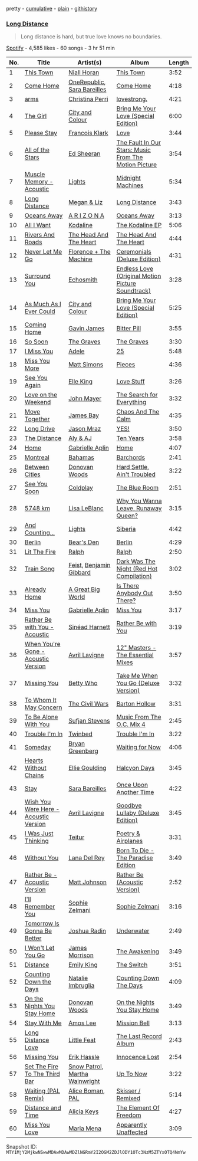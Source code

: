 pretty - [cumulative](/playlists/cumulative/37i9dQZF1DWTaHkGYBpGRM.md) - [plain](/playlists/plain/37i9dQZF1DWTaHkGYBpGRM) - [githistory](https://github.githistory.xyz/mackorone/spotify-playlist-archive/blob/main/playlists/plain/37i9dQZF1DWTaHkGYBpGRM)

### [Long Distance](https://open.spotify.com/playlist/37i9dQZF1DWTaHkGYBpGRM)

> Long distance is hard, but true love knows no boundaries.

[Spotify](https://open.spotify.com/user/spotify) - 4,585 likes - 60 songs - 3 hr 51 min

| No. | Title | Artist(s) | Album | Length |
|---|---|---|---|---|
| 1 | [This Town](https://open.spotify.com/track/5dTJMpqiELczVuHJP3OAEu) | [Niall Horan](https://open.spotify.com/artist/1Hsdzj7Dlq2I7tHP7501T4) | [This Town](https://open.spotify.com/album/02TJBSiAtYZK35RaoOkvpG) | 3:52 |
| 2 | [Come Home](https://open.spotify.com/track/6zGrmt2Ico8vRx8oDemgl6) | [OneRepublic](https://open.spotify.com/artist/5Pwc4xIPtQLFEnJriah9YJ), [Sara Bareilles](https://open.spotify.com/artist/2Sqr0DXoaYABbjBo9HaMkM) | [Come Home](https://open.spotify.com/album/17v2mwH6eNUP5zpgtxqAty) | 4:18 |
| 3 | [arms](https://open.spotify.com/track/5u0YB9bpmgEPS2bPhwfRFV) | [Christina Perri](https://open.spotify.com/artist/7H55rcKCfwqkyDFH9wpKM6) | [lovestrong.](https://open.spotify.com/album/3XNK8vPk3O1rjhDZyOMJ6n) | 4:21 |
| 4 | [The Girl](https://open.spotify.com/track/3USei2Ja58VV6yOypYNjfN) | [City and Colour](https://open.spotify.com/artist/74gcBzlQza1bSfob90yRhR) | [Bring Me Your Love \(Special Edition\)](https://open.spotify.com/album/0zS5ngmIaTbvNL1PnM0D9f) | 6:00 |
| 5 | [Please Stay](https://open.spotify.com/track/7qAKvYovBPy0xYHhTPDvzx) | [Francois Klark](https://open.spotify.com/artist/6pWdTbfpN654qlN83k3O0P) | [Love](https://open.spotify.com/album/2La7xTAa08WD8tdexulTGi) | 3:44 |
| 6 | [All of the Stars](https://open.spotify.com/track/3SZLtkoHoECHHuOnNkNCuS) | [Ed Sheeran](https://open.spotify.com/artist/6eUKZXaKkcviH0Ku9w2n3V) | [The Fault In Our Stars: Music From The Motion Picture](https://open.spotify.com/album/7bXOViTvx6EHXuYFuI2yfj) | 3:54 |
| 7 | [Muscle Memory \- Acoustic](https://open.spotify.com/track/4F2L1Y8plDsHxnSuAb5s2g) | [Lights](https://open.spotify.com/artist/5pdyjBIaY5o1yOyexGIUc6) | [Midnight Machines](https://open.spotify.com/album/1LERaYLZjx03NqmQAWxRMY) | 5:34 |
| 8 | [Long Distance](https://open.spotify.com/track/09K2F1CRs7q52cVD6XjJxV) | [Megan & Liz](https://open.spotify.com/artist/6mRrGf8lw51Iux6dPQWWlr) | [Long Distance](https://open.spotify.com/album/1FRN6HsXnlzL9AOevAWath) | 3:43 |
| 9 | [Oceans Away](https://open.spotify.com/track/4NJpJ17Dgm5r4OYExFbxLk) | [A R I Z O N A](https://open.spotify.com/artist/7hOGhpa8RMSuDOWntGIAJt) | [Oceans Away](https://open.spotify.com/album/4JXvWkSdccqwwRJBVvF4Oq) | 3:13 |
| 10 | [All I Want](https://open.spotify.com/track/1XczdQt6RKNkEQfPqUsi3q) | [Kodaline](https://open.spotify.com/artist/4BxCuXFJrSWGi1KHcVqaU4) | [The Kodaline EP](https://open.spotify.com/album/13UF27he6juTSHhQHHjnL1) | 5:06 |
| 11 | [Rivers And Roads](https://open.spotify.com/track/1vhWwkwqqOHCcOcxhRmxOF) | [The Head And The Heart](https://open.spotify.com/artist/0n94vC3S9c3mb2HyNAOcjg) | [The Head And The Heart](https://open.spotify.com/album/2JfoihpwOWLaCgYmxgRzG7) | 4:44 |
| 12 | [Never Let Me Go](https://open.spotify.com/track/6cC9RY7MoUx5z3aHjDTNI6) | [Florence + The Machine](https://open.spotify.com/artist/1moxjboGR7GNWYIMWsRjgG) | [Ceremonials \(Deluxe Edition\)](https://open.spotify.com/album/5SxudoALxEAVh9l83kSebx) | 4:31 |
| 13 | [Surround You](https://open.spotify.com/track/1D5ZvPtj09MckFOp2NcadQ) | [Echosmith](https://open.spotify.com/artist/1PbBg2aYjWLKRk84zJK15x) | [Endless Love \(Original Motion Picture Soundtrack\)](https://open.spotify.com/album/2cn6DXanZWGYjUcslSIwWD) | 3:28 |
| 14 | [As Much As I Ever Could](https://open.spotify.com/track/2WGUeqGSMddbJydjhFkLIt) | [City and Colour](https://open.spotify.com/artist/74gcBzlQza1bSfob90yRhR) | [Bring Me Your Love \(Special Edition\)](https://open.spotify.com/album/0zS5ngmIaTbvNL1PnM0D9f) | 5:25 |
| 15 | [Coming Home](https://open.spotify.com/track/4DEICI6hwTnHCch0SonV8w) | [Gavin James](https://open.spotify.com/artist/25tMQOrIU4LlUo6Sv8v5SE) | [Bitter Pill](https://open.spotify.com/album/1O1BzHEnq2sItopGcE2PS0) | 3:55 |
| 16 | [So Soon](https://open.spotify.com/track/5bILhEJrVsV9SSyepmT1I4) | [The Graves](https://open.spotify.com/artist/1qQyOBGe2g114PNzK8xfiP) | [The Graves](https://open.spotify.com/album/0yIr2isTFFsqbHVx8D0nTA) | 3:30 |
| 17 | [I Miss You](https://open.spotify.com/track/1YjnEtzEg7D1wwQFhO30Gp) | [Adele](https://open.spotify.com/artist/4dpARuHxo51G3z768sgnrY) | [25](https://open.spotify.com/album/7uwTHXmFa1Ebi5flqBosig) | 5:48 |
| 18 | [Miss You More](https://open.spotify.com/track/1wD6f9X1WanpowSYMGTcNm) | [Matt Simons](https://open.spotify.com/artist/1g0fXhQMHAxlRyIBkCbuE7) | [Pieces](https://open.spotify.com/album/1CbEGXLeN2Ql3WKcNxecHv) | 4:36 |
| 19 | [See You Again](https://open.spotify.com/track/7gEIEG5i3oKLKRKBuvengF) | [Elle King](https://open.spotify.com/artist/3bhu7P5PfngueRHiB9hjcx) | [Love Stuff](https://open.spotify.com/album/0B4eikFaUJcf3hc6DaSVov) | 3:26 |
| 20 | [Love on the Weekend](https://open.spotify.com/track/0oiCeOPwm4zhwfyIpAE37y) | [John Mayer](https://open.spotify.com/artist/0hEurMDQu99nJRq8pTxO14) | [The Search for Everything](https://open.spotify.com/album/0jZFu2tihRJ65iYAo0oOtP) | 3:32 |
| 21 | [Move Together](https://open.spotify.com/track/0GDQXt7qRJIDDUmcufomrU) | [James Bay](https://open.spotify.com/artist/4EzkuveR9pLvDVFNx6foYD) | [Chaos And The Calm](https://open.spotify.com/album/5BxvswQSGWrBbVCdx6mFGO) | 4:35 |
| 22 | [Long Drive](https://open.spotify.com/track/28WClWvliFajAplluwtX2J) | [Jason Mraz](https://open.spotify.com/artist/4phGZZrJZRo4ElhRtViYdl) | [YES!](https://open.spotify.com/album/2bqksLEQxw80lhxXp6Xtcz) | 3:50 |
| 23 | [The Distance](https://open.spotify.com/track/6yEtRJIe0jxNxk4QIGJZLv) | [Aly & AJ](https://open.spotify.com/artist/5wugb0kaq0J6nyQ5Xgd17i) | [Ten Years](https://open.spotify.com/album/2vpvNOhSSQdf2w6x24SIlR) | 3:58 |
| 24 | [Home](https://open.spotify.com/track/3X01VeoR0GckfiXlFRrJmF) | [Gabrielle Aplin](https://open.spotify.com/artist/3w6zswp5THsSKYLICUbDTZ) | [Home](https://open.spotify.com/album/0227L6DB3iVlI5xDLttmTN) | 4:07 |
| 25 | [Montreal](https://open.spotify.com/track/0wlXEOayij7q9lHAjonUY8) | [Bahamas](https://open.spotify.com/artist/4C50EbCS11M0VbGyH3OfLt) | [Barchords](https://open.spotify.com/album/78JxIticjNz5ZB3iNYEP6g) | 2:41 |
| 26 | [Between Cities](https://open.spotify.com/track/5MqKWxuGNnri9MtopwcvDr) | [Donovan Woods](https://open.spotify.com/artist/4SOtk3HtPYKqxnVuxNBMti) | [Hard Settle, Ain't Troubled](https://open.spotify.com/album/3yIVVc2Y2Zb2XSMselEYjA) | 3:22 |
| 27 | [See You Soon](https://open.spotify.com/track/1uKzAldJYlwje9HstlwTie) | [Coldplay](https://open.spotify.com/artist/4gzpq5DPGxSnKTe4SA8HAU) | [The Blue Room](https://open.spotify.com/album/3MVb2CWB36x7VwYo5sZmf2) | 2:51 |
| 28 | [5748 km](https://open.spotify.com/track/0tjl99e6rX2rktF9h3Uz1J) | [Lisa LeBlanc](https://open.spotify.com/artist/4YsjYDobnm0mf2tB4I9Zya) | [Why You Wanna Leave, Runaway Queen?](https://open.spotify.com/album/66N5skVpk9N9FqK28n4CUX) | 3:15 |
| 29 | [And Counting...](https://open.spotify.com/track/4j5HhMARs2HUN8IXpRv8Xw) | [Lights](https://open.spotify.com/artist/5pdyjBIaY5o1yOyexGIUc6) | [Siberia](https://open.spotify.com/album/7wdhg6FEJOfDCkFaBwXQJK) | 4:42 |
| 30 | [Berlin](https://open.spotify.com/track/68XQwuLFhzaV0ThuDv2I54) | [Bear's Den](https://open.spotify.com/artist/0nJaMZM8paoA5HEUTUXPqi) | [Berlin](https://open.spotify.com/album/4yQ3lsX2CZRbukZ6QHs1eX) | 4:29 |
| 31 | [Lit The Fire](https://open.spotify.com/track/1QC3Hy30xDloQAF8yVkPYR) | [Ralph](https://open.spotify.com/artist/1Ss8sy3C3XXQgxYRwjDln8) | [Ralph](https://open.spotify.com/album/7fvhLoXyMHDrob2ceCfytA) | 2:50 |
| 32 | [Train Song](https://open.spotify.com/track/02ww0c8o8q5oKwjjKx5Qjn) | [Feist](https://open.spotify.com/artist/6CWTBjOJK75cTE8Xv8u1kj), [Benjamin Gibbard](https://open.spotify.com/artist/4CvZd3qzC2HbLxAoAEBRIL) | [Dark Was The Night \(Red Hot Compilation\)](https://open.spotify.com/album/3mquSHAbafwIrdVpxLx8b9) | 3:02 |
| 33 | [Already Home](https://open.spotify.com/track/2UqABRs8RMrgjkYZZ6VawW) | [A Great Big World](https://open.spotify.com/artist/5xKp3UyavIBUsGy3DQdXeF) | [Is There Anybody Out There?](https://open.spotify.com/album/1yOcLa4euMk9sV7rRJ89Dl) | 3:50 |
| 34 | [Miss You](https://open.spotify.com/track/4ogp5UEEagtt5gbM1QDgTY) | [Gabrielle Aplin](https://open.spotify.com/artist/3w6zswp5THsSKYLICUbDTZ) | [Miss You](https://open.spotify.com/album/7kZZKJMAhbwZ7qVwGRk1Xk) | 3:17 |
| 35 | [Rather Be with You \- Acoustic](https://open.spotify.com/track/7fS708BKUj1zNyejmuZxDb) | [Sinéad Harnett](https://open.spotify.com/artist/6tUJpYN2aYiXbzAcg0pIOo) | [Rather Be with You](https://open.spotify.com/album/1VTHEGSEWZ8ob1kGSJXt4x) | 3:19 |
| 36 | [When You're Gone \- Acoustic Version](https://open.spotify.com/track/3fcOPNiuzOsjwaguaxrAon) | [Avril Lavigne](https://open.spotify.com/artist/0p4nmQO2msCgU4IF37Wi3j) | [12" Masters \- The Essential Mixes](https://open.spotify.com/album/2jJ6cDLNPwLyVNC1qqVwOT) | 3:57 |
| 37 | [Missing You](https://open.spotify.com/track/31fmFbMiMICIUhzJx7IxXg) | [Betty Who](https://open.spotify.com/artist/0t3QQl52F463sxGXb1ckhB) | [Take Me When You Go \(Deluxe Version\)](https://open.spotify.com/album/429PrNZhn59C6djYU7caTn) | 3:32 |
| 38 | [To Whom It May Concern](https://open.spotify.com/track/0iTqedrMdiwnUXKiUjtxAl) | [The Civil Wars](https://open.spotify.com/artist/6J7rw7NELJUCThPbAfyLIE) | [Barton Hollow](https://open.spotify.com/album/6yCzOeJHgOnJBP3K6IDPIV) | 3:31 |
| 39 | [To Be Alone With You](https://open.spotify.com/track/3K9PY33TKt25UXX6YymFQq) | [Sufjan Stevens](https://open.spotify.com/artist/4MXUO7sVCaFgFjoTI5ox5c) | [Music From The O.C\. Mix 4](https://open.spotify.com/album/0UGpMXZjVZQnOcO1j5NVCn) | 2:45 |
| 40 | [Trouble I'm In](https://open.spotify.com/track/58NyDMjXSBQ9CG3lcvbLKi) | [Twinbed](https://open.spotify.com/artist/0fJrV4zS7nW9fre4bNuGsp) | [Trouble I'm In](https://open.spotify.com/album/7vF8hqJr5ftey5VxwVYVz0) | 3:22 |
| 41 | [Someday](https://open.spotify.com/track/1lFX2mAX3bi565hVZf0aqy) | [Bryan Greenberg](https://open.spotify.com/artist/2s7yDhxYxmB8aq5Skh3oTG) | [Waiting for Now](https://open.spotify.com/album/0dRaf3SWHcHmSy004vzPTp) | 4:06 |
| 42 | [Hearts Without Chains](https://open.spotify.com/track/6AutTq7YZaZbsxunX9dcxb) | [Ellie Goulding](https://open.spotify.com/artist/0X2BH1fck6amBIoJhDVmmJ) | [Halcyon Days](https://open.spotify.com/album/2Dw4fYqDQnxsgoXDdMbqh3) | 3:45 |
| 43 | [Stay](https://open.spotify.com/track/24xqELXbmKDFLKkR3271jb) | [Sara Bareilles](https://open.spotify.com/artist/2Sqr0DXoaYABbjBo9HaMkM) | [Once Upon Another Time](https://open.spotify.com/album/1PrqYZJRzGNf8AsSOraxnZ) | 4:22 |
| 44 | [Wish You Were Here \- Acoustic Version](https://open.spotify.com/track/4eomQoKVWHk5NsU7XExfqD) | [Avril Lavigne](https://open.spotify.com/artist/0p4nmQO2msCgU4IF37Wi3j) | [Goodbye Lullaby \(Deluxe Edition\)](https://open.spotify.com/album/5fLRX0J2UtRqgj9ZfILpC6) | 3:45 |
| 45 | [I Was Just Thinking](https://open.spotify.com/track/7gRiW3eFoQWUNe5h7ggGHt) | [Teitur](https://open.spotify.com/artist/1lrjRRYpYP8kVTlHLShjJM) | [Poetry & Airplanes](https://open.spotify.com/album/34oIehPYK5k45VsV6nCM1M) | 3:31 |
| 46 | [Without You](https://open.spotify.com/track/7cpHPzPgqKor6gv6nTkJ4R) | [Lana Del Rey](https://open.spotify.com/artist/00FQb4jTyendYWaN8pK0wa) | [Born To Die \- The Paradise Edition](https://open.spotify.com/album/5PW8nAtvf2HV8RYZFd4IrX) | 3:49 |
| 47 | [Rather Be \- Acoustic Version](https://open.spotify.com/track/6GRKTZWLyVSgHkXljLieMw) | [Matt Johnson](https://open.spotify.com/artist/7HXBbxW6YwU8lvgBew2p2A) | [Rather Be \(Acoustic Version\)](https://open.spotify.com/album/6A5p2vHqntNxFkQH3BSKGY) | 2:52 |
| 48 | [I'll Remember You](https://open.spotify.com/track/4Led8v9xCu9XxAi6LWl6nB) | [Sophie Zelmani](https://open.spotify.com/artist/59hh4MU8JBy0tvPlhz5fzk) | [Sophie Zelmani](https://open.spotify.com/album/7l2wh3iJzOz8dIm0NQ3Puw) | 3:16 |
| 49 | [Tomorrow Is Gonna Be Better](https://open.spotify.com/track/6Y0iO9zGHNU4JOV90aVLvi) | [Joshua Radin](https://open.spotify.com/artist/7omzannyG2lfDqP5xyZo34) | [Underwater](https://open.spotify.com/album/7cPu8b4HBbyuGHDWnLFi94) | 2:49 |
| 50 | [I Won't Let You Go](https://open.spotify.com/track/4gIKec1woB9bIWIG8K7SZn) | [James Morrison](https://open.spotify.com/artist/3LpLGlgRS1IKPPwElnpW35) | [The Awakening](https://open.spotify.com/album/31fCL6SjVtRYhh6NtC37Hc) | 3:49 |
| 51 | [Distance](https://open.spotify.com/track/1IlBPaXuM7Fl6tiH9CPQlQ) | [Emily King](https://open.spotify.com/artist/6jlWj6y00bMQt8XoKuCjyZ) | [The Switch](https://open.spotify.com/album/04VtAp2SJPVsutli1F3KjY) | 3:51 |
| 52 | [Counting Down the Days](https://open.spotify.com/track/1uWEioHUYs5BD6yGdAcWZA) | [Natalie Imbruglia](https://open.spotify.com/artist/0dlOr0VIysztGWvU1dpjmP) | [Counting Down The Days](https://open.spotify.com/album/1PD3hNs0PRMtOeU11DPpim) | 4:09 |
| 53 | [On the Nights You Stay Home](https://open.spotify.com/track/4f9JlEUkNC0X9uZZGi8Skh) | [Donovan Woods](https://open.spotify.com/artist/4SOtk3HtPYKqxnVuxNBMti) | [On the Nights You Stay Home](https://open.spotify.com/album/4EkrQ5jK8KWjpAXZOASGFq) | 3:49 |
| 54 | [Stay With Me](https://open.spotify.com/track/3fxc2GDtIjDprOyMFABWDs) | [Amos Lee](https://open.spotify.com/artist/0QrowybipCKUDnq5y10PD2) | [Mission Bell](https://open.spotify.com/album/07HizW0Hwz3rDY9aDtoLXS) | 3:13 |
| 55 | [Long Distance Love](https://open.spotify.com/track/64lIUwQx1vwo4PIrS5jYb1) | [Little Feat](https://open.spotify.com/artist/0ZIwOAzDuGPspzK7yiTc4S) | [The Last Record Album](https://open.spotify.com/album/6D5275lO8hDqBgWS4CkHhn) | 2:43 |
| 56 | [Missing You](https://open.spotify.com/track/7eA8KIqKOYDwzDoQPp0vQ9) | [Erik Hassle](https://open.spotify.com/artist/6MKNzi38fPQCFRdWOtHqTJ) | [Innocence Lost](https://open.spotify.com/album/7yYelxb5aBNoxduduomHlp) | 2:54 |
| 57 | [Set The Fire To The Third Bar](https://open.spotify.com/track/2PQb0GbjqxVobQPaPuBg8x) | [Snow Patrol](https://open.spotify.com/artist/3rIZMv9rysU7JkLzEaC5Jp), [Martha Wainwright](https://open.spotify.com/artist/67pQ8Yr09zDDzzwWw3EG9R) | [Up To Now](https://open.spotify.com/album/1IN1tRZL4wr52v3iZBz4Qb) | 3:22 |
| 58 | [Waiting \(PAL Remix\)](https://open.spotify.com/track/0Ncn23ImrJf7J4Wib9Fd8I) | [Alice Boman](https://open.spotify.com/artist/3WiytRnvoL0kT3oAGl9TCt), [PAL](https://open.spotify.com/artist/2EW0ELDBawKHcX4lQyAj0M) | [Skisser / Remixed](https://open.spotify.com/album/2rXKPpwLslBMvmtfq1eGWR) | 5:14 |
| 59 | [Distance and Time](https://open.spotify.com/track/1fDm1kCj6dwmviArCtCsOA) | [Alicia Keys](https://open.spotify.com/artist/3DiDSECUqqY1AuBP8qtaIa) | [The Element Of Freedom](https://open.spotify.com/album/0Rxab8t0y7GlaTJTHX2wEN) | 4:27 |
| 60 | [Miss You Love](https://open.spotify.com/track/1DH9Jw14TpkKzNIwbCFB6p) | [Maria Mena](https://open.spotify.com/artist/3rTRHzFfbTk5GL3LpYZGHR) | [Apparently Unaffected](https://open.spotify.com/album/7BWPKwScT8TShBOh91O4oz) | 3:09 |

Snapshot ID: `MTY1MjY2MjkwNSwwMDAwMDAwMDZlNGRmY2I2OGM2ZDJlODY1OTc3NzM5ZTYxOTQ4NmYw`

